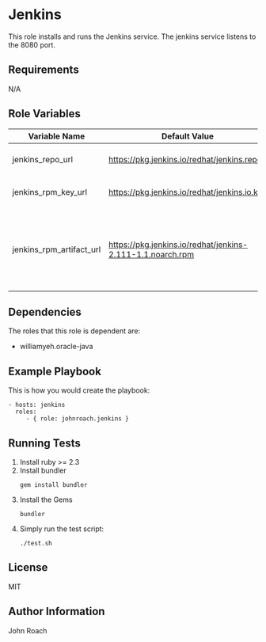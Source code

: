 Jenkins
=========

This role installs and runs the Jenkins service. The jenkins service listens to
the 8080 port.

Requirements
------------

N/A

Role Variables
--------------
| Variable Name | Default Value | Definition |
|---------------|---------------|------------|
| jenkins_repo_url | https://pkg.jenkins.io/redhat/jenkins.repo | This is the RHL repo file |
| jenkins_rpm_key_url | https://pkg.jenkins.io/redhat/jenkins.io.key | This is the url to the key file |
|jenkins_rpm_artifact_url | https://pkg.jenkins.io/redhat/jenkins-2.111-1.1.noarch.rpm | This is the file to the RPM file. We hope to move this to an artifact repository. |


Dependencies
------------
The roles that this role is dependent are:

- williamyeh.oracle-java

Example Playbook
----------------
This is how you would create the playbook:

    - hosts: jenkins
      roles:
         - { role: johnroach.jenkins }

Running Tests
-------------
1. Install ruby >= 2.3
2. Install bundler
   ```
   gem install bundler
   ```
3. Install the Gems
   ```
   bundler
   ```
4. Simply run the test script:
   ```
   ./test.sh
   ```

License
-------

MIT

Author Information
------------------

John Roach
